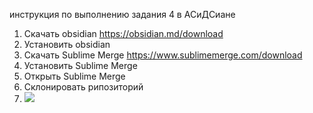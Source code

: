 инструкция по выполнению задания 4 в АСиДСиане

1. Скачать obsidian https://obsidian.md/download
2. Установить obsidian
3. Скачать Sublime Merge https://www.sublimemerge.com/download
4. Установить Sublime Merge
5. Открыть Sublime Merge
6. Склонировать рипозиторий
7. ![](Pasted%20image%2020240327125126.png)